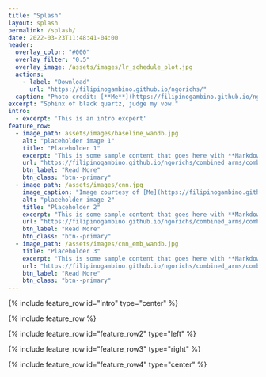 ```yaml
---
title: "Splash"
layout: splash
permalink: /splash/
date: 2022-03-23T11:48:41-04:00
header:
  overlay_color: "#000"
  overlay_filter: "0.5"
  overlay_image: /assets/images/lr_schedule_plot.jpg
  actions:
    - label: "Download"
      url: "https://filipinogambino.github.io/ngorichs/"
  caption: "Photo credit: [**Me**](https://filipinogambino.github.io/ngorichs/)"
excerpt: "Sphinx of black quartz, judge my vow."
intro: 
  - excerpt: 'This is an intro excpert'
feature_row:
  - image_path: assets/images/baseline_wandb.jpg
    alt: "placeholder image 1"
    title: "Placeholder 1"
    excerpt: "This is some sample content that goes here with **Markdown** formatting."
    url: "https://filipinogambino.github.io/ngorichs/combined_arms/combined-arms-part-1.html"
    btn_label: "Read More"
    btn_class: "btn--primary"
  - image_path: /assets/images/cnn.jpg
    image_caption: "Image courtesy of [Me](https://filipinogambino.github.io/ngorichs/)"
    alt: "placeholder image 2"
    title: "Placeholder 2"
    excerpt: "This is some sample content that goes here with **Markdown** formatting."
    url: "https://filipinogambino.github.io/ngorichs/combined_arms/combined-arms-part-2.html"
    btn_label: "Read More"
    btn_class: "btn--primary"
  - image_path: /assets/images/cnn_emb_wandb.jpg
    title: "Placeholder 3"
    excerpt: "This is some sample content that goes here with **Markdown** formatting."
    url: "https://filipinogambino.github.io/ngorichs/combined_arms/combined-arms-part-3.html"
    btn_label: "Read More"
    btn_class: "btn--primary"
---
```


{% include feature_row id="intro" type="center" %}

{% include feature_row %}

{% include feature_row id="feature_row2" type="left" %}

{% include feature_row id="feature_row3" type="right" %}

{% include feature_row id="feature_row4" type="center" %}
